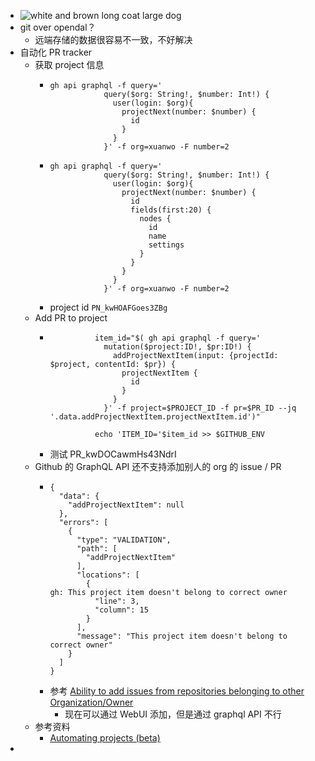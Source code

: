 - ![white and brown long coat large dog](https://images.unsplash.com/photo-1587300003388-59208cc962cb?crop=entropy&cs=tinysrgb&fit=max&fm=jpg&ixid=MnwyNDYwNDl8MHwxfHNlYXJjaHw2fHxkb2d8ZW58MHx8fHwxNjUxNjQ4NTk2&ixlib=rb-1.2.1&q=80&w=400)
- git over opendal？
	- 远端存储的数据很容易不一致，不好解决
- 自动化 PR tracker
	- 获取 project 信息
		- ```shell
		  gh api graphql -f query='
		              query($org: String!, $number: Int!) {
		                user(login: $org){
		                  projectNext(number: $number) {
		                    id
		                  }
		                }
		              }' -f org=xuanwo -F number=2
		  ```
		- ```shell
		  gh api graphql -f query='
		              query($org: String!, $number: Int!) {
		                user(login: $org){
		                  projectNext(number: $number) {
		                    id
		                    fields(first:20) {
		                      nodes {
		                        id
		                        name
		                        settings
		                      }
		                    }
		                  }
		                }
		              }' -f org=xuanwo -F number=2
		  ```
		- project id `PN_kwHOAFGoes3ZBg`
	- Add PR to project
		- ```shell
		            item_id="$( gh api graphql -f query='
		              mutation($project:ID!, $pr:ID!) {
		                addProjectNextItem(input: {projectId: $project, contentId: $pr}) {
		                  projectNextItem {
		                    id
		                  }
		                }
		              }' -f project=$PROJECT_ID -f pr=$PR_ID --jq '.data.addProjectNextItem.projectNextItem.id')"
		            
		            echo 'ITEM_ID='$item_id >> $GITHUB_ENV
		  ```
		- 测试 PR_kwDOCawmHs43NdrI
	- Github 的 GraphQL API 还不支持添加别人的 org 的 issue / PR
		- ```shell
		  {
		    "data": {
		      "addProjectNextItem": null
		    },
		    "errors": [
		      {
		        "type": "VALIDATION",
		        "path": [
		          "addProjectNextItem"
		        ],
		        "locations": [
		          {
		  gh: This project item doesn't belong to correct owner
		            "line": 3,
		            "column": 15
		          }
		        ],
		        "message": "This project item doesn't belong to correct owner"
		      }
		    ]
		  }
		  ```
		- 参考 [Ability to add issues from repositories belonging to other Organization/Owner](https://github.com/github/feedback/discussions/6212)
			- 现在可以通过 WebUI 添加，但是通过 graphql API 不行
	- 参考资料
		- [Automating projects (beta)](https://docs.github.com/en/issues/trying-out-the-new-projects-experience/automating-projects#example-workflow-authenticating-with-a-personal-access-token)
-